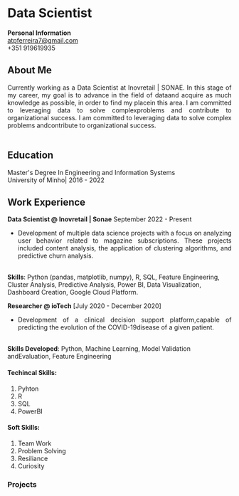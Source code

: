# Data Scientist 

**Personal Information** <br>
atpferreira7@gmail.com <br>
+351 919619935

## About Me
 <div style="text-align: justify;">Currently working as a Data Scientist at Inovretail | SONAE.
In this stage of my career, my goal is to advance in the field of dataand acquire as much knowledge as possible, in order to find my placein this area. I am committed to leveraging data to solve complexproblems and contribute to organizational success.
I am committed to leveraging data to solve complex problems andcontribute to organizational success.</div> <br>

## Education 
Master's Degree In Engineering and Information Systems <br>
University of Minho| 2016 - 2022


## Work Experience 

**Data Scientist @ Inovretail | Sonae** September 2022 - Present
- <div style="text-align: justify;"> Development of multiple data science projects with a focus on analyzing user behavior related to magazine subscriptions. These projects included content analysis, the application of clustering algorithms, and predictive churn analysis. </div> <br>
**Skills**: Python (pandas, matplotlib, numpy), R, SQL, Feature Engineering, Cluster Analysis, Predictive Analysis, Power BI, Data Visualization, Dashboard Creation, Google Cloud Platform.
 <br>

**Researcher @ ioTech** [July 2020 - December 2020]

- <div style="text-align: justify;"> Development of a clinical decision support platform,capable of predicting the evolution of the COVID-19disease of a given patient. </div> <br>
**Skills Developed**: Python, Machine Learning, Model Validation andEvaluation, Feature Engineering
 <br>

#### Techincal Skills: 
1. Pyhton
2. R
3. SQL
4. PowerBI

#### Soft Skills: 
1. Team Work
2. Problem Solving
3. Resiliance
4. Curiosity 

### Projects


